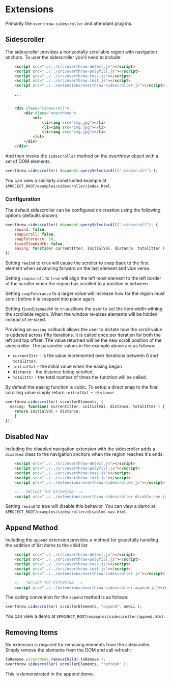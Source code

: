 # Extensions

Primarily the `overthrow-sidescroller` and attendant plug ins.

## Sidescroller

The sidescroller provides a horizontally scrollable region with navigation anchors. To user the sidescroller you'll need to include:

```html
	<script src="../../src/overthrow-detect.js"></script>
	<script src="../../src/overthrow-polyfill.js"></script>
	<script src="../../src/overthrow-toss.js"></script>
	<script src="../../src/overthrow-init.js"></script>
	<script src="../../extensions/overthrow-sidescroller.js"></script>

	...


	<div class="sidescroll">
		<div class="overthrow">
			<ul>
				<li><img src="img.jpg"></li>
				<li><img src="img.jpg"></li>
				<li><img src="img.jpg"></li>
			</ul>
		</div>
	</div>
```

And then invoke the `sidescroller` method on the overthrow object with a *set* of DOM elements.

```javascript
overthrow.sidescroller( document.querySelectorAll(".sidescroll") );
```

You can view a similarly constructed example at `$PROJECT_ROOT/examples/sidescroller/index.html`.

### Configuration

The default sidescroller can be configured on creation using the following options (defaults shown):

```javascript
overthrow.sidescroller( document.querySelectorAll(".sidescroll"), {
	rewind: false,
	snapScroll: false,
	snapTolerance: 30,
	fixedItemWidth: false,
	easing: function( currentItter, initialVal, distance, totalItter ) { /* ... */ }
});
```

Setting `rewind` to `true` will cause the scroller to snap back to the first element when advancing forward on the last element and vice verse.

Setting `snapscroll` to `true` will align the left most element to the left border of the scroller when the region has scrolled to a position in between.

Setting `snapTolerance` to a larger value will increase how far the region must scroll before it is snapped into place again.

Setting `fixedItemWidth` to `true` allows the user to set the item width withing the scrollable region. When the window re-sizes elements will be hidden instead of re-sized.

Providing an `easing` callback allows the user to dictate how the scroll value is updated across fifty iterations. It is called once per iteration for both the left and top offset. The value returned will be the new scroll position of the sidescroller. The parameter values in the example above are as follows:

* `currentIttr` - is the value incremented over iterations between 0 and `totalItter`.
* `initialVal` - the initial value when the easing began
* `distance` - the distance being scrolled.
* `totalIttr` - the total number of times the function will be called.

By default the easing function is cubic. To setup a direct snap to the final scrolling value simply return `initialVal + distance`.

```javascript
overthrow.sidescroller( scrollerElements, {
  easing: function( currentItter, initialVal, distance, totalItter ) {
    return initialVal + distance;
	}
});
```

## Disabled Nav

Including the disabled navigation extension with the sidescroller adds a `disabled` class to the navigation anchors when the region reaches it's ends.

```html
	<script src="../../src/overthrow-detect.js"></script>
	<script src="../../src/overthrow-polyfill.js"></script>
	<script src="../../src/overthrow-toss.js"></script>
	<script src="../../src/overthrow-init.js"></script>
	<script src="../../extensions/overthrow-sidescroller.js"></script>

	<!-- INCLUDE THE EXTENSION -->
	<script src="../../extensions/overthrow-sidescroller.disable-nav.js"></script>
```
Setting `rewind` to true will disable this behavior. You can view a demo at `$PROJECT_ROOT/examples/sidescroller/disabled-nav.html`.

## Append Method

Including the `append` extension provides a method for gracefully handling the addition of list items to the child list

```html
	<script src="../../src/overthrow-detect.js"></script>
	<script src="../../src/overthrow-polyfill.js"></script>
	<script src="../../src/overthrow-toss.js"></script>
	<script src="../../src/overthrow-init.js"></script>
	<script src="../../extensions/overthrow-sidescroller.js"></script>

	<!-- INCLUDE THE EXTENSION -->
	<script src="../../extensions/overthrow-sidescroller.append.js"></script>
```

The calling convention for the `append` method is as follows:

```javascript
overthrow.sidescroller( scrollerElements, "append", newLi );
```

You can view a demo at `$PROJECT_ROOT/examples/sidescroller/append.html`.

## Removing Items

No extension is required for removing elements from the sidescroller. Simply remove the elements from the DOM and call refresh:

```javascript
toRemove.parentNode.removeChild( toRemove );
overthrow.sidescroller( scrollerElements, "refresh" );
```

This is demonstrated in the append demo.
